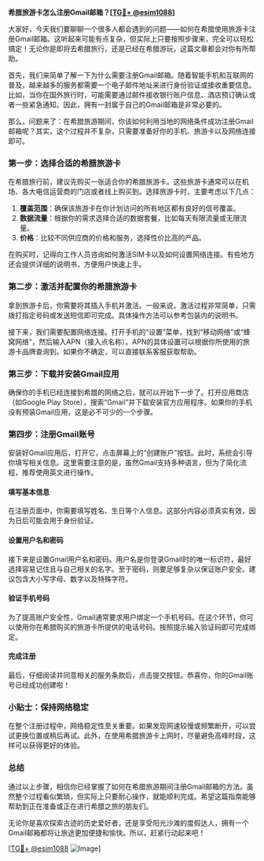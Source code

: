 **希腊旅游卡怎么注册Gmail邮箱？[[TG💪+ @esim1088](https://t.me/s/esim1088)]**

大家好，今天我们要聊聊一个很多人都会遇到的问题——如何在希腊使用旅游卡注册Gmail邮箱。这听起来可能有点复杂，但实际上只要按照步骤来，完全可以轻松搞定！无论你是即将去希腊旅行，还是已经在希腊游玩，这篇文章都会对你有所帮助。

首先，我们来简单了解一下为什么需要注册Gmail邮箱。随着智能手机和互联网的普及，越来越多的服务都需要一个电子邮件地址来进行身份验证或接收重要信息。比如，当你在国外旅行时，可能需要通过邮件接收银行账户信息、酒店预订确认或者一些紧急通知。因此，拥有一封属于自己的Gmail邮箱是非常必要的。

那么，问题来了：在希腊旅游期间，你该如何利用当地的网络条件成功注册Gmail邮箱呢？其实，这个过程并不复杂，只需要准备好你的手机、旅游卡以及网络连接即可。

### 第一步：选择合适的希腊旅游卡

在希腊旅行前，建议先购买一张适合你的希腊旅游卡。这些旅游卡通常可以在机场、各大电信运营商的门店或者线上购买到。选择旅游卡时，主要考虑以下几点：

1. **覆盖范围**：确保该旅游卡在你计划访问的所有地区都有良好的信号覆盖。
2. **数据流量**：根据你的需求选择合适的数据套餐，比如每天有限流量或无限流量。
3. **价格**：比较不同供应商的价格和服务，选择性价比高的产品。

在购买时，记得向工作人员咨询如何激活SIM卡以及如何设置网络连接。有些地方还会提供详细的说明书，方便用户快速上手。

### 第二步：激活并配置你的希腊旅游卡

拿到旅游卡后，你需要将其插入手机并激活。一般来说，激活过程非常简单，只需拨打指定号码或发送短信即可完成。具体操作方法可以参考包装内的说明书。

接下来，我们需要配置网络连接。打开手机的“设置”菜单，找到“移动网络”或“蜂窝网络”，然后输入APN（接入点名称）。APN的具体设置可以根据你所使用的旅游卡品牌查询到。如果你不确定，可以直接联系客服获取帮助。

### 第三步：下载并安装Gmail应用

确保你的手机已经连接到希腊的网络之后，就可以开始下一步了。打开应用商店（如Google Play Store），搜索“Gmail”并下载安装官方应用程序。如果你的手机没有预装Gmail应用，这是必不可少的一个步骤。

### 第四步：注册Gmail账号

安装好Gmail应用后，打开它，点击屏幕上的“创建账户”按钮。此时，系统会引导你填写相关信息。这里需要注意的是，虽然Gmail支持多种语言，但为了简化流程，推荐使用英文进行操作。

#### 填写基本信息
在注册页面中，你需要填写姓名、生日等个人信息。这部分内容必须真实有效，因为日后可能会用于身份验证。

#### 设置用户名和密码
接下来是设置Gmail用户名和密码。用户名是你登录Gmail时的唯一标识符，最好选择容易记住且与自己相关的名字。至于密码，则要足够复杂以保证账户安全。建议包含大小写字母、数字以及特殊字符。

#### 验证手机号码
为了提高账户安全性，Gmail通常要求用户绑定一个手机号码。在这个环节，你可以使用你在希腊购买的旅游卡所提供的电话号码。按照提示输入验证码即可完成绑定。

#### 完成注册
最后，仔细阅读并同意相关的服务条款后，点击提交按钮。恭喜你，你的Gmail账号已经成功创建啦！

### 小贴士：保持网络稳定

在整个注册过程中，网络稳定性至关重要。如果发现网速较慢或频繁断开，可以尝试更换位置或稍后再试。此外，在使用希腊旅游卡上网时，尽量避免高峰时段，这样可以获得更好的体验。

### 总结

通过以上步骤，相信你已经掌握了如何在希腊旅游期间注册Gmail邮箱的方法。虽然整个过程看似繁琐，但实际上只要耐心操作，就能顺利完成。希望这篇指南能够帮助到正在准备或正在进行希腊之旅的朋友们。

无论你是喜欢探索古迹的历史爱好者，还是享受阳光沙滩的度假达人，拥有一个Gmail邮箱都将让旅途更加便捷和愉快。所以，赶紧行动起来吧！

[[TG💪+ @esim1088](https://t.me/s/esim1088) ![Image](https://i.postimg.cc/4NQfJmqS/Snipaste-2025-05-13-00-14-12.png)]